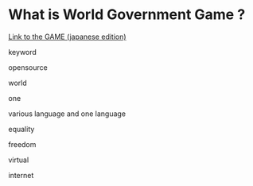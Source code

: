 # What is World Government Game ?

[Link to the GAME (japanese edition)](http://153.127.39.194/a1/post_index.php)


keyword

 opensource

 world
 
 one
 
 various language and one language
 
 equality

 freedom

 virtual

 internet

 
